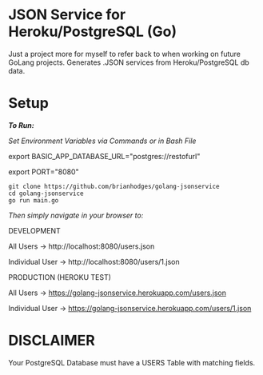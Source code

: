 # JSON Service for Heroku/PostgreSQL (Go)
Just a project more for myself to refer back to when working on future GoLang projects. Generates .JSON services from Heroku/PostgreSQL db data.

# Setup
***To Run:***

*Set Environment Variables via Commands or in Bash File*

export BASIC_APP_DATABASE_URL="postgres://restofurl"

export PORT="8080"

  ```
  git clone https://github.com/brianhodges/golang-jsonservice
  cd golang-jsonservice
  go run main.go
  ```
*Then simply navigate in your browser to:* 
 
 DEVELOPMENT
 
 All Users -> http://localhost:8080/users.json
 
 Individual User -> http://localhost:8080/users/1.json
 
 PRODUCTION (HEROKU TEST)
 
 All Users -> https://golang-jsonservice.herokuapp.com/users.json
 
 Individual User -> https://golang-jsonservice.herokuapp.com/users/1.json

# DISCLAIMER
Your PostgreSQL Database must have a USERS Table with matching fields.
